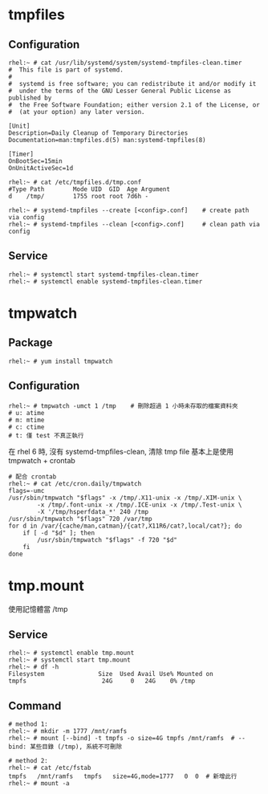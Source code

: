 # tmpfiles #


## Configuration ##

	rhel:~ # cat /usr/lib/systemd/system/systemd-tmpfiles-clean.timer
	#  This file is part of systemd.
	#
	#  systemd is free software; you can redistribute it and/or modify it
	#  under the terms of the GNU Lesser General Public License as published by
	#  the Free Software Foundation; either version 2.1 of the License, or
	#  (at your option) any later version.

	[Unit]
	Description=Daily Cleanup of Temporary Directories
	Documentation=man:tmpfiles.d(5) man:systemd-tmpfiles(8)

	[Timer]
	OnBootSec=15min
	OnUnitActiveSec=1d

	rhel:~ # cat /etc/tmpfiles.d/tmp.conf
	#Type Path        Mode UID  GID  Age Argument
    d    /tmp/        1755 root root 7d6h -

	rhel:~ # systemd-tmpfiles --create [<config>.conf]    # create path via config
	rhel:~ # systemd-tmpfiles --clean [<config>.conf]     # clean path via config


## Service ##

	rhel:~ # systemctl start systemd-tmpfiles-clean.timer
	rhel:~ # systemctl enable systemd-tmpfiles-clean.timer


# tmpwatch #

## Package ##

	rhel:~ # yum install tmpwatch

## Configuration ##

	rhel:~ # tmpwatch -umct 1 /tmp    # 刪除超過 1 小時未存取的檔案資料夾
	# u: atime
	# m: mtime
	# c: ctime
	# t: 僅 test 不真正執行

在 rhel 6 時, 沒有 systemd-tmpfiles-clean, 清除 tmp file 基本上是使用 tmpwatch + crontab

	# 配合 crontab
	rhel:~ # cat /etc/cron.daily/tmpwatch 
	flags=-umc
	/usr/sbin/tmpwatch "$flags" -x /tmp/.X11-unix -x /tmp/.XIM-unix \
	        -x /tmp/.font-unix -x /tmp/.ICE-unix -x /tmp/.Test-unix \
	        -X '/tmp/hsperfdata_*' 240 /tmp
	/usr/sbin/tmpwatch "$flags" 720 /var/tmp
	for d in /var/{cache/man,catman}/{cat?,X11R6/cat?,local/cat?}; do
	    if [ -d "$d" ]; then
	        /usr/sbin/tmpwatch "$flags" -f 720 "$d"
	    fi
	done


# tmp.mount #

使用記憶體當 /tmp

## Service ##

	rhel:~ # systemctl enable tmp.mount
	rhel:~ # systemctl start tmp.mount
	rhel:~ # df -h
	Filesystem               Size  Used Avail Use% Mounted on
	tmpfs                     24G     0   24G    0% /tmp

## Command ##

	# method 1:
	rhel:~ # mkdir -m 1777 /mnt/ramfs
	rhel:~ # mount [--bind] -t tmpfs -o size=4G tmpfs /mnt/ramfs  # --bind: 某些目錄 (/tmp), 系統不可刪除

	# method 2:
	rhel:~ # cat /etc/fstab
	tmpfs   /mnt/ramfs   tmpfs   size=4G,mode=1777   0  0  # 新增此行
	rhel:~ # mount -a